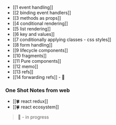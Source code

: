 - [[1 event handling]]
- [[2 binding event handlers]]
- [[3 methods as props]]
- [[4 conditional rendering]]
- [[5 list rendering]]
- [[6 key and values]]
- [[7 conditionally applying classes - css styles]]
- [[8 form handling]]
- [[9 lifecycle components]]
- [[10 fragments]]
- [[11 Pure components]]
- [[12 memo]]
- [[13 refs]]
- [[14 forwarding refs]] - 🐣


### One Shot Notes from web
- [[🍀 react redux]]
- [[🍀 react ecosystem]]


> 🐣 - in progress
